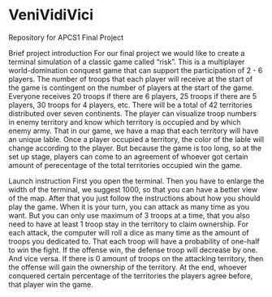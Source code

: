 # VeniVidiVici
Repository for APCS1 Final Project

Brief project introduction
	For our final project we would like to create a terminal simulation of a classic game called “risk”.
This is a multiplayer world-domination conquest game that can support the participation of 2 - 6 players.
The number of troops that each player will receive at the start of the game is contingent on the number of
players at the start of the game. Everyone receives 20 troops if there are 6 players, 25 troops if there
are 5 players, 30 troops for 4 players, etc. There will be a total of 42 territories distributed over seven
continents. The player can visualize troop numbers in enemy territory and know which territory is occupied 
and by which enemy army. 
	That in our game, we have a map that each territory will have an unique lable. Once a player occupied a
territory, the color of the lable will change according to the player. But because the game is too long, so
at the set up stage, players can come to an agreement of whoever got certain amount of perecentage of the
total territories occupied win the game.

Launch instruction
	First you open the terminal. Then you have to enlarge the width of the terminal, we suggest 1000, so 
that you can have a better view of the map. After that you just follow the instructions about how you should
play the game. When it is your turn, you can attack as many time as you want. But you can only use maximum of
3 troops at a time, that you also need to have at least 1 troop stay in the territory to claim ownership. For
each attack, the computer will roll a dice as many time as the amount of troops you dedicated to. That each 
troop will have a probability of one-half to win the fight. If the offense win, the defense troop will
decrease by one. And vice versa. If there is 0 amount of troops on the attacking territory, then the offense 
will gain the ownership of the territory. At the end, whoever conquered certain percentage of the territories
the players agree before, that player win the game.